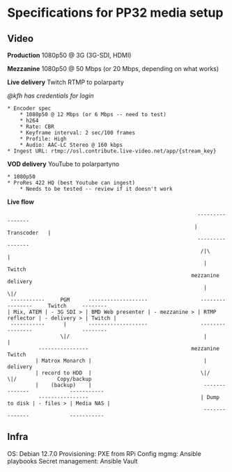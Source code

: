 # Specifications for PP32 media setup

## Video

**Production**
1080p50 @ 3G (3G-SDI, HDMI)

**Mezzanine**
1080p50 @ 50 Mbps (or 20 Mbps, depending on what works)

**Live delivery**
Twitch RTMP to polarparty

*@kfh has credentials for login*

    * Encoder spec
        * 1080p50 @ 12 Mbps (or 6 Mbps -- need to test)
        * h264
        * Rate: CBR
        * Keyframe interval: 2 sec/100 frames
        * Profile: High
        * Audio: AAC-LC Stereo @ 160 kbps
    * Ingest URL: rtmp://osl.contribute.live-video.net/app/{stream_key}

**VOD delivery**
YouTube to polarpartyno

    * 1080p50
    * ProRes 422 HQ (best Youtube can ingest)
        * Needs to be tested -- review if it doesn't work

**Live flow**

```
                                                             ----------------
                                                            |   Transcoder   |
                                                             ----------------
                                                              /|\          |
                                                               |         Twitch
                                                           mezzanine    delivery   
                                                               |          \|/
 -----------     PGM      -------------------                 ----------------     Twitch     --------
| Mix, ATEM | - 3G SDI > | BMD Web presenter | - mezzanine > | RTMP reflector | - delivery > | Twitch |
 -----------      |       -------------------                 ----------------                --------
                 \|/                                           |           |            
          ----------------                                 mezzanine     Twitch       
         | Matrox Monarch |                                    |        delivery   
         | record to HDD  |                                   \|/         \|/             Copy/backup
         |    (backup)    |                                    --------------             -----------
          ----------------                                    | Dump to disk | - files > | Media NAS |
                                                               --------------             -----------
```

## Infra

OS: Debian 12.7.0
Provisioning: PXE from RPi
Config mgmg: Ansible playbooks
Secret management: Ansible Vault
